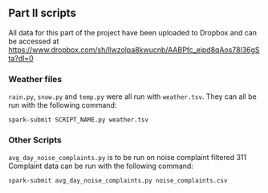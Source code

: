 ## Part II scripts
All data for this part of the project have been uploaded to Dropbox and can be accessed at https://www.dropbox.com/sh/llwzolpa8kwucnb/AABPfc_eipd8qAos78l36gSta?dl=0

### Weather files
`rain.py`, `snow.py` and `temp.py` were all run with `weather.tsv`. They can all be run with the following command:

```
spark-submit SCRIPT_NAME.py weather.tsv
```

### Other Scripts
`avg_day_noise_complaints.py` is to be run on noise complaint filtered 311 Complaint data can be run with the following command:
```
spark-submit avg_day_noise_complaints.py noise_complaints.csv
```
